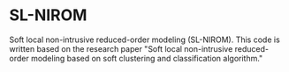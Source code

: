 # SL-NIROM
Soft local non-intrusive reduced-order modeling (SL-NIROM).
This code is written based on the research paper "Soft local non-intrusive reduced-order modeling based on soft clustering and classification algorithm."


